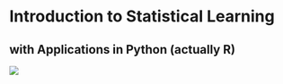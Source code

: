 # Introduction to Statistical Learning
## with Applications in Python (actually R)

<img src="https://assets.thalia.media/img/artikel/800d3f86b9872a9dde533433f8d0705f44fe2e9e-00-00.jpeg">
